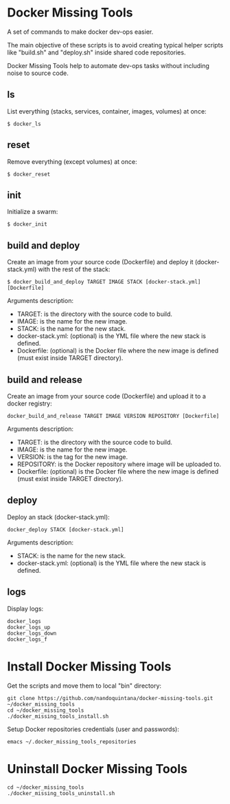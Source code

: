 # Docker Missing Tools

A set of commands to make docker dev-ops easier.

The main objective of these scripts is to avoid creating typical helper scripts like "build.sh" and "deploy.sh" inside shared code repositories.

Docker Missing Tools help to automate dev-ops tasks without including noise to source code.


## ls

List everything (stacks, services, container, images, volumes) at once:
```
$ docker_ls
```

## reset

Remove everything (except volumes) at once:
```
$ docker_reset
```

## init

Initialize a swarm:
```
$ docker_init
```

## build and deploy

Create an image from your source code (Dockerfile) and deploy it (docker-stack.yml) with the rest of the stack:
```
$ docker_build_and_deploy TARGET IMAGE STACK [docker-stack.yml] [Dockerfile]
```
Arguments description:
- TARGET: is the directory with the source code to build.
- IMAGE: is the name for the new image.
- STACK: is the name for the new stack.
- docker-stack.yml: (optional) is the YML file where the new stack is defined.
- Dockerfile: (optional) is the Docker file where the new image is defined (must exist inside TARGET directory).


## build and release

Create an image from your source code (Dockerfile) and upload it to a docker registry:
```
docker_build_and_release TARGET IMAGE VERSION REPOSITORY [Dockerfile]
```
Arguments description:
- TARGET: is the directory with the source code to build.
- IMAGE: is the name for the new image.
- VERSION: is the tag for the new image.
- REPOSITORY: is the Docker repository where image will be uploaded to.
- Dockerfile: (optional) is the Docker file where the new image is defined (must exist inside TARGET directory).

## deploy

Deploy an stack (docker-stack.yml):
```
docker_deploy STACK [docker-stack.yml]
```
Arguments description:
- STACK: is the name for the new stack.
- docker-stack.yml: (optional) is the YML file where the new stack is defined.


## logs

Display logs:
```
docker_logs
docker_logs_up
docker_logs_down
docker_logs_f
```

# Install Docker Missing Tools

Get the scripts and move them to local "bin" directory:
```
git clone https://github.com/nandoquintana/docker-missing-tools.git ~/docker_missing_tools
cd ~/docker_missing_tools
./docker_missing_tools_install.sh
```
Setup Docker repositories credentials (user and passwords):
```
emacs ~/.docker_missing_tools_repositories
```


# Uninstall Docker Missing Tools

```
cd ~/docker_missing_tools
./docker_missing_tools_uninstall.sh
```
